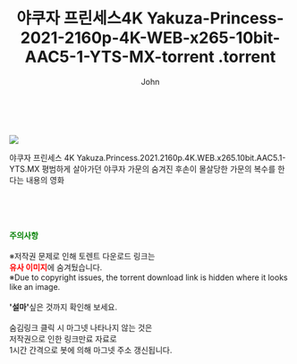 ﻿---
layout: post
title:  "                   야쿠자 프린세스4K Yakuza-Princess-2021-2160p-4K-WEB-x265-10bit-AAC5-1-YTS-MX-torrent                .torrent"
author: John
categories: [ 영화 ]
tags: [  ]
image: https://torrentrj57.com/uploadfile/full/e68405a8dfe865acb0b20af9dbe7beb57c273d8c.jpg 
description: "                   야쿠자 프린세스4K Yakuza-Princess-2021-2160p-4K-WEB-x265-10bit-AAC5-1-YTS-MX-torrent                 torrent 정보 공유"
toc: true
toc_sticky: true
---

<br>
<p><img src="https://torrentrj57.com/uploadfile/full/e68405a8dfe865acb0b20af9dbe7beb57c273d8c.jpg"/></p>
 야쿠자 프린세스 4K Yakuza.Princess.2021.2160p.4K.WEB.x265.10bit.AAC5.1-YTS.MX 평범하게 살아가던 야쿠자 가문의 숨겨진 후손이 몰살당한 가문의 복수를 한다는 내용의 영화 
    
<br><br><br>
<p data-ke-size="size16"><b><span style="color: green;">주의사항</span></b><br /><br />※저작권 문제로 인해 토렌트 다운로드 링크는<br /><b><span style="color: red;">유사 이미지</span></b>에 숨겨뒀습니다.<br />※Due to copyright issues, the torrent download link is hidden where it looks like an image.<br /><br /><b>'설마'</b>싶은 것까지 확인해 보세요.<br /><br />숨김링크 클릭 시 마그넷 나타나지 않는 것은<br />저작권으로 인한 링크만료 자료로<br />1시간 간격으로 봇에 의해 마그넷 주소 갱신됩니다.</p>
